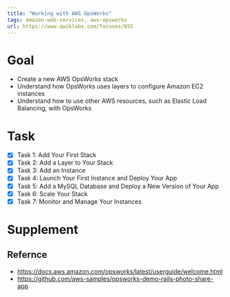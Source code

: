 ```yaml
---
title: "Working with AWS OpsWorks"
tags: amazon-web-services, aws-opsworks
url: https://www.qwiklabs.com/focuses/855
---
```


# Goal
- Create a new AWS OpsWorks stack
- Understand how OpsWorks uses layers to configure Amazon EC2 instances
- Understand how to use other AWS resources, such as Elastic Load Balancing, with OpsWorks

# Task
- [x] Task 1: Add Your First Stack
- [x] Task 2: Add a Layer to Your Stack
- [x] Task 3: Add an Instance
- [x] Task 4: Launch Your First Instance and Deploy Your App
- [x] Task 5: Add a MySQL Database and Deploy a New Version of Your App
- [x] Task 6: Scale Your Stack
- [x] Task 7: Monitor and Manage Your Instances

# Supplement
## Refernce
- https://docs.aws.amazon.com/opsworks/latest/userguide/welcome.html
- https://github.com/aws-samples/opsworks-demo-rails-photo-share-app

